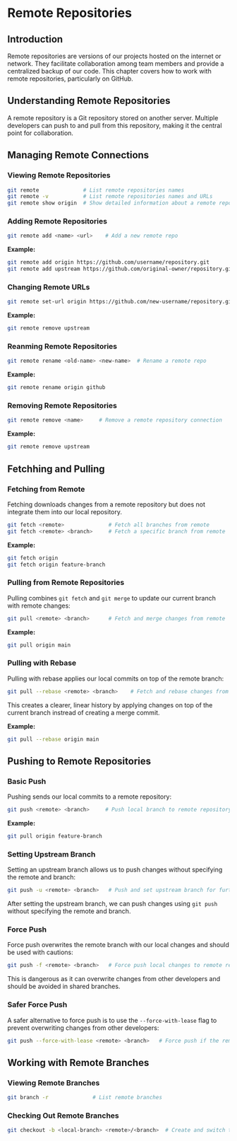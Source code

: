 # Remote Repositories

## Introduction

Remote repositories are versions of our projects hosted on the internet or network. They facilitate collaboration among team members and provide a centralized backup of our code. This chapter covers how to work with remote repositories, particularly on GitHub.

## Understanding Remote Repositories


A remote repository is a Git repository stored on another server. Multiple developers can push to and pull from this repository, making it the central point for collaboration.

## Managing Remote Connections

### Viewing Remote Repositories

```bash
git remote              # List remote repositories names
git remote -v           # List remote repositories names and URLs
git remote show origin  # Show detailed information about a remote repo 
```

### Adding Remote Repositories

```bash
git remote add <name> <url>    # Add a new remote repo
```
**Example:**

```bash
git remote add origin https://github.com/username/repository.git
git remote add upstream https://github.com/original-owner/repository.git
```

### Changing Remote URLs

```bash
git remote set-url origin https://github.com/new-username/repository.git
```

**Example:**

```bash
git remote remove upstream
```

### Reanming Remote Repositories

```bash
git remote rename <old-name> <new-name>  # Rename a remote repo
```

**Example:**

```bash
git remote rename origin github
```

### Removing Remote Repositories

```bash 
git remote remove <name>     # Remove a remote repository connection
```

**Example:**

```bash
git remote remove upstream
```

## Fetchhing and Pulling

### Fetching from Remote

Fetching downloads changes from a remote repository but does not integrate them into our local repository.

```bash
git fetch <remote>              # Fetch all branches from remote
git fetch <remote> <branch>     # Fetch a specific branch from remote
```

**Example:**

```bash
git fetch origin
git fetch origin feature-branch
```

### Pulling from Remote Repositories

Pulling combines ``git fetch`` and ``git merge`` to update our current branch with remote changes:

```bash
git pull <remote> <branch>      # Fetch and merge changes from remote
```

**Example:**

```bash
git pull origin main
```

### Pulling with Rebase

Pulling with rebase applies our local commits on top of the remote branch:

```bash
git pull --rebase <remote> <branch>    # Fetch and rebase changes from remote
```
This creates a clearer, linear history by applying changes on top of the current branch instread of creating a merge commit.

**Example:**

```bash
git pull --rebase origin main
```

## Pushing to Remote Repositories

### Basic Push

Pushing sends our local commits to a remote repository:

```bash
git push <remote> <branch>     # Push local branch to remote repository
```

**Example:**

```bash
git pull origin feature-branch
```

### Setting Upstream Branch

Setting an upstream branch allows us to push changes without specifying the remote and branch:

```bash
git push -u <remote> <branch>   # Push and set upstream branch for further pushes
```
After setting the upstream branch, we can push changes using ``git push`` without specifying the remote and branch.

### Force Push

Force push overwrites the remote branch with our local changes and should be used with cautions:

```bash
git push -f <remote> <branch>   # Force push local changes to remote repository
```
This is dangerous as it can overwrite changes from other developers and should be avoided in shared branches.

### Safer Force Push

A safer alternative to force push is to use the ``--force-with-lease`` flag to prevent overwriting changes from other developers:

```bash
git push --force-with-lease <remote> <branch>   # Force push if the remote branch matches our local branch
```

## Working with Remote Branches

### Viewing Remote Branches

```bash
git branch -r              # List remote branches
```

### Checking Out Remote Branches

```bash
git checkout -b <local-branch> <remote>/<branch>  # Create and switch to a new branch from a remote branch
```
